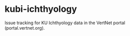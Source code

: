 kubi-ichthyology
================

Issue tracking for KU Ichthyology data in the VertNet portal (portal.vertnet.org).
